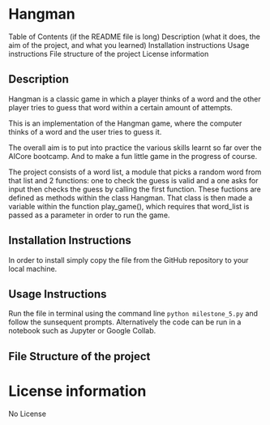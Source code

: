 # Hangman

Table of Contents (if the README file is long)
Description (what it does, the aim of the project, and what you learned)
Installation instructions
Usage instructions
File structure of the project
License information

## Description
Hangman is a classic game in which a player thinks of a word and the other player tries to guess that word within a certain amount of attempts.

This is an implementation of the Hangman game, where the computer thinks of a word and the user tries to guess it. 

The overall aim is to put into practice the various skills learnt so far over the AICore bootcamp. And to make a fun little game in the progress of course. 

The project consists of a word list, a module that picks a random word from that list and 2 functions: one to check the guess is valid and a one asks for input then checks the guess by calling the first function. These fuctions are defined as methods within the class Hangman. That class is then made a variable within the function play_game(), which requires that word_list is passed as a parameter in order to run the game. 

## Installation Instructions 

In order to install simply copy the file from the GitHub repository to your local machine. 

## Usage Instructions 

Run the file in terminal using the command line `python milestone_5.py` and follow the sunsequent prompts. Alternatively the code can be run in a notebook such as Jupyter or Google Collab.

## File Structure of the project 

# License information

No License
